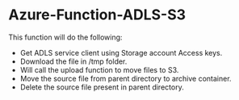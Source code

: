# Azure-Function-ADLS-S3

This function will do the following:
- Get ADLS service client using Storage account Access keys.
- Download the file in /tmp folder.
- Will call the upload function to move files to S3.
- Move the source file from parent directory to archive container.
- Delete the source file present in parent directory.
